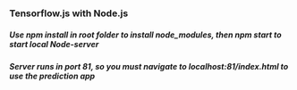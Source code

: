 ### Tensorflow.js with Node.js

##### Use npm install in root folder to install node_modules, then npm start to start local Node-server
##### Server runs in port 81, so you must navigate to localhost:81/index.html to use the prediction app